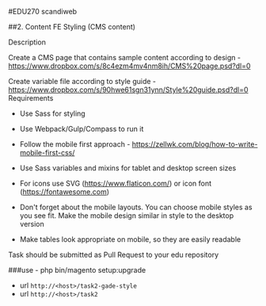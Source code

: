 #EDU270 scandiweb

##2. Content FE Styling (CMS content)

Description

Create a CMS page that contains sample content according to design -
https://www.dropbox.com/s/8c4ezm4mv4nm8ih/CMS%20page.psd?dl=0

Create variable file according to style guide - 
https://www.dropbox.com/s/90hwe61sgn31ynn/Style%20guide.psd?dl=0
Requirements

* Use Sass for styling

* Use Webpack/Gulp/Compass to run it

* Follow the mobile first approach - https://zellwk.com/blog/how-to-write-mobile-first-css/

* Use Sass variables and mixins for tablet and desktop screen sizes

* For icons use SVG (https://www.flaticon.com/) or icon font (https://fontawesome.com)

* Don't forget about the mobile layouts. You can choose mobile styles as you see fit. Make the mobile design similar in style to the desktop version

* Make tables look appropriate on mobile, so they are easily readable

Task should be submitted as Pull Request to your edu repository


###use - php bin/magento setup:upgrade

* url ```http://<host>/task2-gade-style```
* url ```http://<host>/task2```